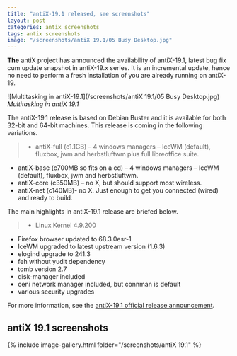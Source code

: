 ```yaml
---
title: "antiX-19.1 released, see screenshots"
layout: post
categories: antix screenshots
tags: antix screenshots
image: "/screenshots/antiX 19.1/05 Busy Desktop.jpg"
---
```


**The** antiX project has announced the availability of antiX-19.1, latest bug fix cum update snapshot in antiX-19.x series. It is an incremental update, hence no need to perform a fresh installation of you are already running on antiX-19.

![Multitasking in antiX-19.1](/screenshots/antiX 19.1/05 Busy Desktop.jpg)
*Multitasking in antiX 19.1*

The antiX-19.1 release is based on Debian Buster and it is available for both 32-bit and 64-bit machines. This release is coming in the following variations.
> - antiX-full (c1.1GB) – 4 windows managers – IceWM (default), fluxbox, jwm and herbstluftwm plus full libreoffice suite.
- antiX-base (c700MB so fits on a cd) – 4 windows managers – IceWM (default), fluxbox, jwm and herbstluftwm.
- antiX-core (c350MB) – no X, but should support most wireless.
- antiX-net (c140MB)- no X. Just enough to get you connected (wired) and ready to build.

The main highlights in antiX-19.1 release are briefed below.
> - Linux Kernel 4.9.200
- Firefox browser updated to 68.3.0esr-1
- IceWM upgraded to latest upstream version (1.6.3)
- elogind upgrade to 241.3
- feh without yudit dependency
- tomb version 2.7
- disk-manager included
- ceni network manager included, but connman is default
- various security upgrades

For more information, see the [antiX-19.1 official release announcement](https://antixlinux.com/antix-19-1-bug-fix-upgrade-isos-available/).

## antiX 19.1 screenshots
{% include image-gallery.html folder="/screenshots/antiX 19.1" %}